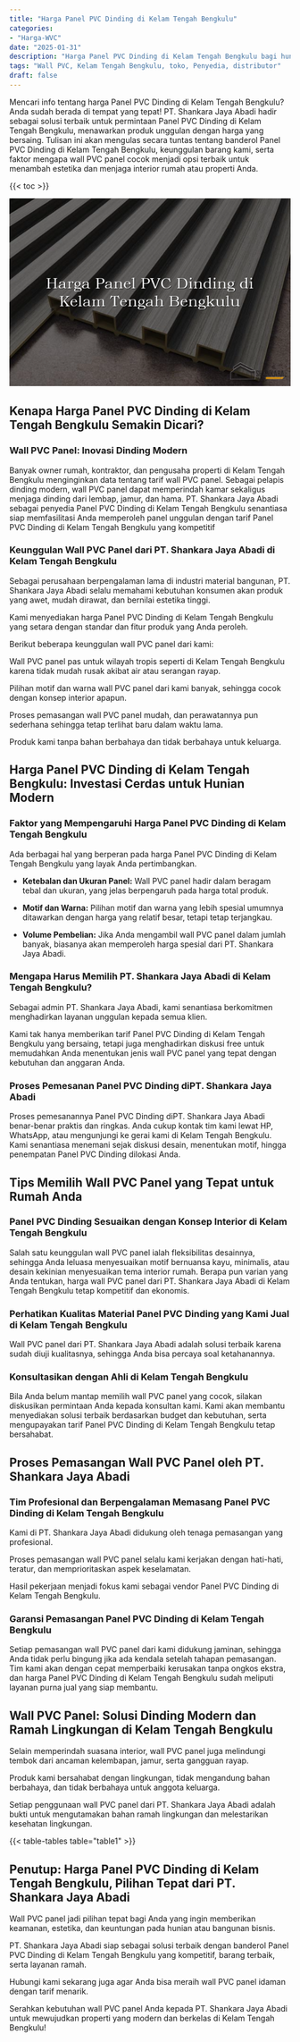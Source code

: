 ```yaml
---
title: "Harga Panel PVC Dinding di Kelam Tengah Bengkulu"
categories: 
- "Harga-WVC"
date: "2025-01-31"
description: "Harga Panel PVC Dinding di Kelam Tengah Bengkulu bagi hunian, kantor, dan toko. Material terbaik, pilihan motif, warna elegan, beserta servis penempatan dikerjakan oleh teknisi berpengalaman serta jaminan resmi!|Jasa penjualan Panel PVC Dinding di Kelam Tengah Bengkulu bagi kebutuhan rumah, office, maupun ritel, dengan material unggulan dan penempatan oleh teknisi profesional dan kepastian resmi.|Alternatif Panel PVC Dinding di Kelam Tengah Bengkulu yang terbukti bagi rumah, office, serta gerai, bersama produk berkualitas dan instalasi oleh teknisi ahli serta garansi resmi.|Penyediaan Panel PVC Dinding di Kelam Tengah Bengkulu untuk tempat tinggal, perkantoran, dan ritel, beserta produk berkualitas dan penempatan ditangani oleh teknisi berpengalaman, disertai dengan kepastian resmi.}"
tags: "Wall PVC, Kelam Tengah Bengkulu, toko, Penyedia, distributor"
draft: false
---
```


Mencari info tentang harga Panel PVC Dinding di Kelam Tengah Bengkulu? Anda sudah berada di tempat yang tepat! PT. Shankara Jaya Abadi hadir sebagai solusi terbaik untuk permintaan Panel PVC Dinding di Kelam Tengah Bengkulu, menawarkan produk unggulan dengan harga yang bersaing. Tulisan ini akan mengulas secara tuntas tentang banderol Panel PVC Dinding di Kelam Tengah Bengkulu, keunggulan barang kami, serta faktor mengapa wall PVC panel cocok menjadi opsi terbaik untuk menambah estetika dan menjaga interior rumah atau properti Anda.

{{< toc >}}

![Harga Panel PVC Dinding di Kelam Tengah Bengkulu](/images/Harga-WVC/Harga-Panel-PVC-Dinding-di-Kelam-Tengah-Bengkulu.png)


## Kenapa Harga Panel PVC Dinding di Kelam Tengah Bengkulu Semakin Dicari?

### Wall PVC Panel: Inovasi Dinding Modern

Banyak owner rumah, kontraktor, dan pengusaha properti di Kelam Tengah Bengkulu menginginkan data tentang tarif wall PVC panel. Sebagai pelapis dinding modern, wall PVC panel dapat memperindah kamar sekaligus menjaga dinding dari lembap, jamur, dan hama. PT. Shankara Jaya Abadi sebagai penyedia Panel PVC Dinding di Kelam Tengah Bengkulu senantiasa siap memfasilitasi Anda memperoleh panel unggulan dengan tarif Panel PVC Dinding di Kelam Tengah Bengkulu yang kompetitif

### Keunggulan Wall PVC Panel dari PT. Shankara Jaya Abadi di Kelam Tengah Bengkulu

Sebagai perusahaan berpengalaman lama di industri material bangunan, PT. Shankara Jaya Abadi selalu memahami kebutuhan konsumen akan produk yang awet, mudah dirawat, dan bernilai estetika tinggi.

Kami menyediakan harga Panel PVC Dinding di Kelam Tengah Bengkulu yang setara dengan standar dan fitur produk yang Anda peroleh.

Berikut beberapa keunggulan wall PVC panel dari kami:

Wall PVC panel pas untuk wilayah tropis seperti di Kelam Tengah Bengkulu karena tidak mudah rusak akibat air atau serangan rayap.

Pilihan motif dan warna wall PVC panel dari kami banyak, sehingga cocok dengan konsep interior apapun.

Proses pemasangan wall PVC panel mudah, dan perawatannya pun sederhana sehingga tetap terlihat baru dalam waktu lama.

Produk kami tanpa bahan berbahaya dan tidak berbahaya untuk keluarga.

## Harga Panel PVC Dinding di Kelam Tengah Bengkulu: Investasi Cerdas untuk Hunian Modern

### Faktor yang Mempengaruhi Harga Panel PVC Dinding di Kelam Tengah Bengkulu

Ada berbagai hal yang berperan pada harga Panel PVC Dinding di Kelam Tengah Bengkulu yang layak Anda pertimbangkan.

- **Ketebalan dan Ukuran Panel:** Wall PVC panel hadir dalam beragam tebal dan ukuran, yang jelas berpengaruh pada harga total produk.

- **Motif dan Warna:** Pilihan motif dan warna yang lebih spesial umumnya ditawarkan dengan harga yang relatif besar, tetapi tetap terjangkau.

- **Volume Pembelian:** Jika Anda mengambil wall PVC panel dalam jumlah banyak, biasanya akan memperoleh harga spesial dari PT. Shankara Jaya Abadi.

### Mengapa Harus Memilih PT. Shankara Jaya Abadi di Kelam Tengah Bengkulu?

Sebagai admin PT. Shankara Jaya Abadi, kami senantiasa berkomitmen menghadirkan layanan unggulan kepada semua klien.

Kami tak hanya memberikan tarif Panel PVC Dinding di Kelam Tengah Bengkulu yang bersaing, tetapi juga menghadirkan diskusi free untuk memudahkan Anda menentukan jenis wall PVC panel yang tepat dengan kebutuhan dan anggaran Anda.

### Proses Pemesanan Panel PVC Dinding diPT. Shankara Jaya Abadi

Proses pemesanannya Panel PVC Dinding diPT. Shankara Jaya Abadi benar-benar praktis dan ringkas. Anda cukup kontak tim kami lewat HP, WhatsApp, atau mengunjungi ke gerai kami di Kelam Tengah Bengkulu. Kami senantiasa menemani sejak diskusi desain, menentukan motif, hingga penempatan Panel PVC Dinding dilokasi Anda.

## Tips Memilih Wall PVC Panel yang Tepat untuk Rumah Anda

### Panel PVC Dinding Sesuaikan dengan Konsep Interior di Kelam Tengah Bengkulu

Salah satu keunggulan wall PVC panel ialah fleksibilitas desainnya, sehingga Anda leluasa menyesuaikan motif bernuansa kayu, minimalis, atau desain kekinian menyesuaikan tema interior rumah. Berapa pun varian yang Anda tentukan, harga wall PVC panel dari PT. Shankara Jaya Abadi di Kelam Tengah Bengkulu tetap kompetitif dan ekonomis.

### Perhatikan Kualitas Material Panel PVC Dinding yang Kami Jual di Kelam Tengah Bengkulu

Wall PVC panel dari PT. Shankara Jaya Abadi adalah solusi terbaik karena sudah diuji kualitasnya, sehingga Anda bisa percaya soal ketahanannya.

### Konsultasikan dengan Ahli di Kelam Tengah Bengkulu

Bila Anda belum mantap memilih wall PVC panel yang cocok, silakan diskusikan permintaan Anda kepada konsultan kami. Kami akan membantu menyediakan solusi terbaik berdasarkan budget dan kebutuhan, serta mengupayakan tarif Panel PVC Dinding di Kelam Tengah Bengkulu tetap bersahabat.

## Proses Pemasangan Wall PVC Panel oleh PT. Shankara Jaya Abadi

### Tim Profesional dan Berpengalaman Memasang Panel PVC Dinding di Kelam Tengah Bengkulu

Kami di PT. Shankara Jaya Abadi didukung oleh tenaga pemasangan yang profesional.

Proses pemasangan wall PVC panel selalu kami kerjakan dengan hati-hati, teratur, dan memprioritaskan aspek keselamatan.

Hasil pekerjaan menjadi fokus kami sebagai vendor Panel PVC Dinding di Kelam Tengah Bengkulu.

### Garansi Pemasangan Panel PVC Dinding di Kelam Tengah Bengkulu

Setiap pemasangan wall PVC panel dari kami didukung jaminan, sehingga Anda tidak perlu bingung jika ada kendala setelah tahapan pemasangan. Tim kami akan dengan cepat memperbaiki kerusakan tanpa ongkos ekstra, dan harga Panel PVC Dinding di Kelam Tengah Bengkulu sudah meliputi layanan purna jual yang siap membantu.

## Wall PVC Panel: Solusi Dinding Modern dan Ramah Lingkungan di Kelam Tengah Bengkulu

Selain memperindah suasana interior, wall PVC panel juga melindungi tembok dari ancaman kelembapan, jamur, serta gangguan rayap.

Produk kami bersahabat dengan lingkungan, tidak mengandung bahan berbahaya, dan tidak berbahaya untuk anggota keluarga.

Setiap penggunaan wall PVC panel dari PT. Shankara Jaya Abadi adalah bukti untuk mengutamakan bahan ramah lingkungan dan melestarikan kesehatan lingkungan.

{{< table-tables table="table1" >}}

## Penutup: Harga Panel PVC Dinding di Kelam Tengah Bengkulu, Pilihan Tepat dari PT. Shankara Jaya Abadi

Wall PVC panel jadi pilihan tepat bagi Anda yang ingin memberikan keamanan, estetika, dan keuntungan pada hunian atau bangunan bisnis.

PT. Shankara Jaya Abadi siap sebagai solusi terbaik dengan banderol Panel PVC Dinding di Kelam Tengah Bengkulu yang kompetitif, barang terbaik, serta layanan ramah.

Hubungi kami sekarang juga agar Anda bisa meraih wall PVC panel idaman dengan tarif menarik.

Serahkan kebutuhan wall PVC panel Anda kepada PT. Shankara Jaya Abadi untuk mewujudkan properti yang modern dan berkelas di Kelam Tengah Bengkulu!